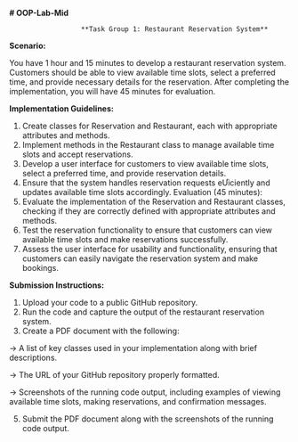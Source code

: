 **# OOP-Lab-Mid**





                      **Task Group 1: Restaurant Reservation System**


                      
**Scenario:**

You have 1 hour and 15 minutes to develop a restaurant reservation system. Customers should be
able to view available time slots, select a preferred time, and provide necessary details for the
reservation. After completing the implementation, you will have 45 minutes for evaluation.

**Implementation Guidelines:**
1. Create classes for Reservation and Restaurant, each with appropriate attributes and
methods.
2. Implement methods in the Restaurant class to manage available time slots and accept
reservations.
3. Develop a user interface for customers to view available time slots, select a preferred time,
and provide reservation details.
4. Ensure that the system handles reservation requests eƯiciently and updates available time
slots accordingly.
Evaluation (45 minutes):
1. Evaluate the implementation of the Reservation and Restaurant classes, checking if they
are correctly defined with appropriate attributes and methods.
2. Test the reservation functionality to ensure that customers can view available time slots
and make reservations successfully.
3. Assess the user interface for usability and functionality, ensuring that customers can easily
navigate the reservation system and make bookings.

**Submission Instructions:**
1. Upload your code to a public GitHub repository.
2. Run the code and capture the output of the restaurant reservation system.
3. Create a PDF document with the following:

  -> A list of key classes used in your implementation along with brief descriptions.

  -> The URL of your GitHub repository properly formatted.
  
  -> Screenshots of the running code output, including examples of viewing available
time slots, making reservations, and confirmation messages.

5. Submit the PDF document along with the screenshots of the running code output. 
